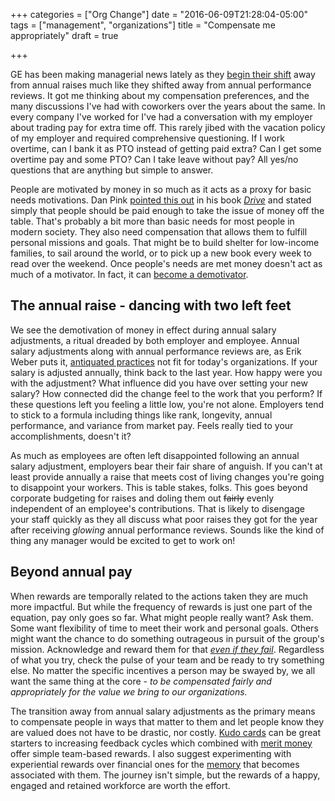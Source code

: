 +++
categories = ["Org Change"]
date = "2016-06-09T21:28:04-05:00"
tags = ["management", "organizations"]
title = "Compensate me appropriately"
draft = true

+++

GE has been making managerial news lately as they [begin their shift][2] away from annual raises much like they shifted away from annual performance reviews.  It got me thinking about my compensation preferences, and the many discussions I've had with coworkers over the years about the same.  In every company I've worked for I've had a conversation with my employer about trading pay for extra time off.  This rarely jibed with the vacation policy of my employer and required comprehensive questioning.  If I work overtime, can I bank it as PTO instead of getting paid extra?  Can I get some overtime pay and some PTO?  Can I take leave without pay?  All yes/no questions that are anything but simple to answer.

People are motivated by money in so much as it acts as a proxy for basic needs motivations.  Dan Pink [pointed this out][3] in his book [*Drive*][4] and stated simply that people should be paid enough to take the issue of money off the table.  That's probably a bit more than basic needs for most people in modern society.  They also need compensation that allows them to fulfill personal missions and goals.  That might be to build shelter for low-income families, to sail around the world, or to pick up a new book every week to read over the weekend.  Once people's needs are met money doesn't act as much of a motivator.  In fact, it can [become a demotivator][5].

## The annual raise - dancing with two left feet
We see the demotivation of money in effect during annual salary adjustments, a ritual dreaded by both employer and employee.  Annual salary adjustments along with annual performance reviews are, as Erik Weber puts it, [antiquated practices][1] not fit for today's organizations.  If your salary is adjusted annually, think back to the last year.  How happy were you with the adjustment?  What influence did you have over setting your new salary?  How connected did the change feel to the work that you perform?  If these questions left you feeling a little low, you're not alone.  Employers tend to stick to a formula including things like rank, longevity, annual performance, and variance from market pay.  Feels really tied to your accomplishments, doesn't it?

As much as employees are often left disappointed following an annual salary adjustment, employers bear their fair share of anguish.  If you can't at least provide annually a raise that meets cost of living changes you're going to disappoint your workers.  This is table stakes, folks.  This goes beyond corporate budgeting for raises and doling them out ~~fairly~~ evenly independent of an employee's contributions.  That is likely to disengage your staff quickly as they all discuss what poor raises they got for the year after receiving *glowing* annual performance reviews.  Sounds like the kind of thing any manager would be excited to get to work on!

## Beyond annual pay
When rewards are temporally related to the actions taken they are much more impactful.  But while the frequency of rewards is just one part of the equation, pay only goes so far.  What might people really want?  Ask them.  Some want flexibility of time to meet their work and personal goals. Others might want the chance to do something outrageous in pursuit of the group's mission.  Acknowledge and reward them for that [*even if they fail*][7].  Regardless of what you try, check the pulse of your team and be ready to try something else.  No matter the specific incentives a person may be swayed by, we all want the same thing at the core - *to be compensated fairly and appropriately for the value we bring to our organizations.*

The transition away from annual salary adjustments as the primary means to compensate people in ways that matter to them and let people know they are valued does not have to be drastic, nor costly.  [Kudo cards][8] can be great starters to increasing feedback cycles which combined with [merit money][9] offer simple team-based rewards.  I also suggest experimenting with experiential rewards over financial ones for the [memory][10] that becomes associated with them.  The journey isn't simple, but the rewards of a happy, engaged and retained workforce are worth the effort.

[1]: http://www.erikweberconsulting.com/blog/2016/6/12/erik-picks-a-title
[2]: http://www.bloomberg.com/news/articles/2016-06-06/ge-studies-scrapping-annual-raise-in-nod-to-shifting-priorities
[3]: https://youtu.be/u6XAPnuFjJc?t=285
[4]: http://www.danpink.com/books/drive/
[5]: https://hbr.org/2013/04/does-money-really-affect-motiv
[7]: https://www.ted.com/talks/astro_teller_the_unexpected_benefit_of_celebrating_failure
[8]: https://management30.com/product/kudo-cards/
[9]: https://management30.com/product/workouts/merit-money-bonus-systems/
[10]: https://goo.gl/3tPGPh
